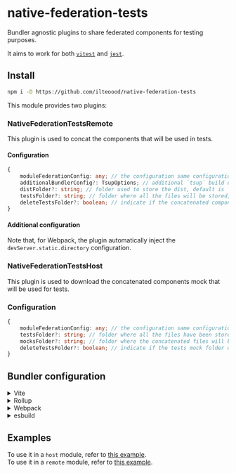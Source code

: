 # native-federation-tests

Bundler agnostic plugins to share federated components for testing purposes.

It aims to work for both [`vitest`](https://vitest.dev/) and [`jest`](https://jestjs.io/).

## Install

```bash
npm i -D https://github.com/ilteoood/native-federation-tests
```

This module provides two plugins:

### NativeFederationTestsRemote
This plugin is used to concat the components that will be used in tests.

#### Configuration
```typescript
{
    moduleFederationConfig: any; // the configuration same configuration provided to the module federation plugin, it is MANDATORY
    additionalBundlerConfig?: TsupOptions; // additional `tsup` build options that will be merged with the one generated by the plugin, default is {}
    distFolder?: string; // folder used to store the dist, default is './dist'
    testsFolder?: string; // folder where all the files will be stored, default is '@mf-tests'
    deleteTestsFolder?: boolean; // indicate if the concatenated components folder will be deleted when the job completes, default is 'true'
}
```

#### Additional configuration
Note that, for Webpack, the plugin automatically inject the `devServer.static.directory` configuration.

### NativeFederationTestsHost
This plugin is used to download the concatenated components mock that will be used for tests.

### Configuration

```typescript
{
    moduleFederationConfig: any; // the configuration same configuration provided to the module federation plugin, it is MANDATORY
    testsFolder?: string; // folder where all the files have been stored, default is '@mf-tests',
    mocksFolder?: string; // folder where the concatenated files will be stored, default is './__mocks__',
    deleteTestsFolder?: boolean; // indicate if the tests mock folder will be deleted before the job starts, default is 'true'
}
```

## Bundler configuration

<details>
<summary>Vite</summary><br>

```ts
// vite.config.ts
import {NativeFederationTestsHost, NativeFederationTestsRemote} from 'native-federation-tests/vite'

export default defineConfig({
  plugins: [
    NativeFederationTestsRemote({ /* options */ }),
    NativeFederationTestsHost({ /* options */ }),
  ],
  /* ... */
  server: { // This is needed to emulate the devServer.static.directory of WebPack and correctly serve the zip file
    /* ... */
    proxy: {
      '/@mf-types.zip': {
          target: 'http://localhost:3000',
          changeOrigin: true,
          rewrite: () => `/@fs/${process.cwd()}/dist/@mf-types.zip`
      }
    },
    fs: {
      /* ... */
      allow: ['./dist']
      /* ... */
    }
  }
})
```

<br>
</details>
<details>
<summary>Rollup</summary><br>

```ts
// rollup.config.js
import {NativeFederationTestsHost, NativeFederationTestsRemote} from 'native-federation-tests/rollup'

export default {
  plugins: [
    NativeFederationTestsRemote({ /* options */ }),
    NativeFederationTestsHost({ /* options */ }),
  ],
}
```

<br>
</details>
<details>
<summary>Webpack</summary><br>

```ts
// webpack.config.js
const {NativeFederationTestsHost, NativeFederationTestsRemote} = require('native-federation-tests/webpack')
module.exports = {
  /* ... */
  plugins: [
    NativeFederationTestsRemote({ /* options */ }),
    NativeFederationTestsHost({ /* options */ })
  ]
}
```

<br>
</details>
<details>
<summary>esbuild</summary><br>

```ts
// esbuild.config.js
import { build } from 'esbuild'
import {NativeFederationTestsHost, NativeFederationTestsRemote} from 'native-federation-tests/esbuild'

build({
  plugins: [
    NativeFederationTestsRemote({ /* options */ }),
    NativeFederationTestsHost({ /* options */ })
  ],
})
```

<br>
</details>

## Examples

To use it in a `host` module, refer to [this example](https://github.com/ilteoood/module-federation-typescript/tree/host).  
To use it in a `remote` module, refer to [this example](https://github.com/ilteoood/module-federation-typescript/tree/remote).